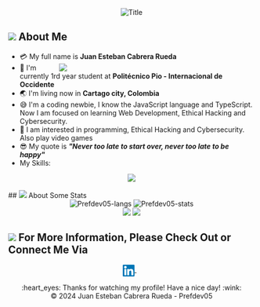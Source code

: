 <div align="center">
  <img src="https://readme-typing-svg.herokuapp.com?font=Architects+Daughter&color=%2338C2FF&size=50&center=true&vCenter=true&height=60&width=600&lines=Heyyy!+I'm+Juan+Cabrera!!!;Welcome+to+my+profile!" alt="Title"></img>
</div>


## <img src="https://raw.githubusercontent.com/nixin72/nixin72/master/wave.gif" width="50px"></img> About Me

- :credit_card: My full name is **Juan Esteban Cabrera Rueda** <img src="https://i.pinimg.com/originals/df/1a/ff/df1aff8395678d11b99b575f0e3b19d5.gif" width="400" align="right"/>
- :school: I'm currently 1rd year student at **Politécnico Pio - Internacional de Occidente**
- :earth_asia: I'm living now in **Cartago city, Colombia**
- :sweat_smile: I'm a coding newbie, I know the JavaScript language and TypeScript. Now I am focused on learning Web Development, Ethical Hacking and Cybersecurity.
- :monocle_face: I am interested in programming, Ethical Hacking and Cybersecurity. Also play video games
- :sunglasses: My quote is ***"Never too late to start over, never too late to be happy"*** 
- My Skills: 
<p align="center">
  <a href="https://skillicons.dev">
    <img src="https://skillicons.dev/icons?i=html,css,js,ts,react,nextjs,nodejs,vue,vite,bootstrap,tailwind,mongodb,postgres,postman,arch,kali,windows,git,vscode" />
    
  </a>
</p>
<div data-iframe-width="150" data-iframe-height="270" data-share-badge-id="7282a514-e3bb-477b-9037-887b0cb3df51" data-share-badge-host="https://www.credly.com"></div><script type="text/javascript" async src="//cdn.credly.com/assets/utilities/embed.js"></script>
## <img src="https://media0.giphy.com/media/cNZqrH5IzOG0xrlWks/giphy.gif?cid=ecf05e47map255q427en9uprqc1sb0unjq5k4fnqg5pmhhs4&rid=giphy.gif&ct=s" width="50px"> About Some Stats
<div align="center">
<img height="150em" src="https://github-readme-stats.vercel.app/api/top-langs/?username=Prefdev05&layout=compact&show_icon=true&theme=algolia" alt="Prefdev05-langs"/>
<img height="150em" src="https://github-readme-stats.vercel.app/api/?username=Prefdev05&layout=compact&show_icon=true&theme=algolia" alt="Prefdev05-stats"/>
</div>
<div align="center">
  <img src="http://github-readme-streak-stats.herokuapp.com?user=Prefdev05&theme=algolia&background=0d1117&hide_border=true" />
  <img src="https://activity-graph.herokuapp.com/graph?username=Prefdev05&theme=react-dark"/>
</div>

## <img src='https://raw.githubusercontent.com/ShahriarShafin/ShahriarShafin/main/Assets/handshake.gif' width="80px"> For More Information, Please Check Out or Connect Me Via
<p align="center">
  
  
  <a href="https://www.linkedin.com/in/juan-esteban-cabrera-rueda-4a68012b8/" target="_blank">
    <img align="center" alt="TienHuynh-TN | Linkedin" width="24px" src="https://github.com/SatYu26/SatYu26/blob/master/Assets/Linkedin.svg" />
  </a> &nbsp;&nbsp;
  


<p> 

<div align="center">
  :heart_eyes: Thanks for watching my profile! Have a nice day! :wink: <br/>
  &copy; 2024 Juan Esteban Cabrera Rueda - Prefdev05
</div>
